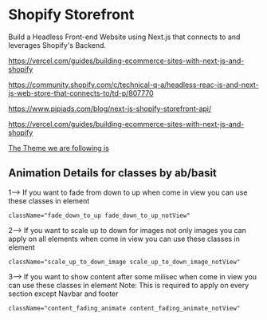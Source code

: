 # Shopify Storefront

Build a Headless Front-end Website using Next.js that connects to and leverages Shopify's Backend.

https://vercel.com/guides/building-ecommerce-sites-with-next-js-and-shopify

https://community.shopify.com/c/technical-q-a/headless-reac-js-and-next-js-web-store-that-connects-to/td-p/807770

https://www.pipiads.com/blog/next-js-shopify-storefront-api/

https://vercel.com/guides/building-ecommerce-sites-with-next-js-and-shopify


[The Theme we are following is](https://themes.shopify.com/themes/showcase/styles/betty/preview)


## Animation Details for classes by ab/basit 

1-->  If you want to fade from down to up when come in view you can use these classes in element

```terminal
className="fade_down_to_up fade_down_to_up_notView"
```
2-->  If you want to scale up to down for images not only images you can apply on all elements when come in view you can use these classes in element

```terminal
className="scale_up_to_down_image scale_up_to_down_image_notView"
```
3-->  If you want to show content after some milisec when come in view you can use these classes in element
Note: This is required to apply on every section except Navbar and footer

```terminal
className="content_fading_animate content_fading_animate_notView"
```